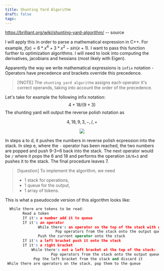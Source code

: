 ```yaml
---
title: Shunting Yard Algorithm
draft: false
tags:
---
```

 
https://brilliant.org/wiki/shunting-yard-algorithm/ -- source

I will apply this in order to parse a mathematical expression in C++. For example, $f(x) = 6*x^4 + 3*x^2 - sin(x+1)$. I want to pass this function further to optimization algorithms. I will need to look into computing the derivatives, jacobians and hessians (most likely with Eigen).

Apparently the way we write mathematical expressions is `infix` notation - Operators have precedence and brackets override this precedence.

>[!NOTE] The `shunting yard algorithm` assigns each operator it's correct operands, taking into account the order of the precedence.

Let's take for example the following infix notation: 
$$ 4+18/(9+3) $$
The shunting yard will output the reverse polish notation as

$$ 4, 18, 9, 3, -, /, + $$

<div class="container" style="display: flex; justify-content: center; align-items: center;">
    <img src="../static/notes/reverse_polish.png" style="max-width: 100%; height: auto;">
</div>

In steps a to d, it pushes the numbers in reverse polish ecpression into the stack. In step e, where the `-` operator has been reached, the two numbers are popped and push 9-3=6 back into the stack. The next operator would be `/` where it pops the 6 and 18 and performs the operation `18/6=3` and pushes it to the stack. The final procedure leaves 7.

>[!question] To implement the algorithm, we need
>* 1 stack for operations,
>* 1 queue for the output,
>* 1 array of tokens.

This is what a pseudocode version of this algorithm looks like:

```cpp
  While there are tokens to be read:
        Read a token
        If it's a number add it to queue
        If it's an operator
               While there's an operator on the top of the stack with greater precedence:
                       Pop operators from the stack onto the output queue
               Push the current operator onto the stack
        If it's a left bracket push it onto the stack
        If it's a right bracket 
            While there's not a left bracket at the top of the stack:
                     Pop operators from the stack onto the output queue.
             Pop the left bracket from the stack and discard it
 While there are operators on the stack, pop them to the queue
```

